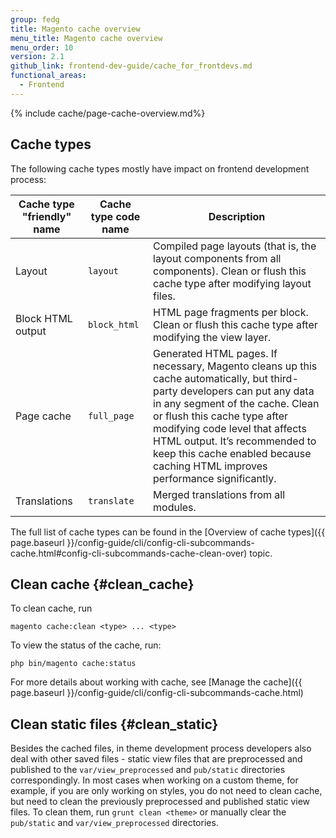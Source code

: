 ```yaml
---
group: fedg
title: Magento cache overview
menu_title: Magento cache overview
menu_order: 10
version: 2.1
github_link: frontend-dev-guide/cache_for_frontdevs.md
functional_areas:
  - Frontend
---
```


{% include cache/page-cache-overview.md%}

## Cache types
The following cache types mostly have impact on frontend development process:

| Cache type "friendly" name | Cache type code name | Description                                                                                                                                                                                                                                                                                                                                       |
|----------------------------|----------------------|---------------------------------------------------------------------------------------------------------------------------------------------------------------------------------------------------------------------------------------------------------------------------------------------------------------------------------------------------|
| Layout                     | `layout`             | Compiled page layouts (that is, the layout components from all components). Clean or flush this cache type after modifying layout files.                                                                                                                                                                                                          |
| Block HTML output          | `block_html`         | HTML page fragments per block. Clean or flush this cache type after modifying the view layer.                                                                                                                                                                                                                                                     |
| Page cache                 | `full_page`          | Generated HTML pages. If necessary, Magento cleans up this cache automatically, but third-party developers can put any data in any segment of the cache. Clean or flush this cache type after modifying code level that affects HTML output. It’s recommended to keep this cache enabled because caching HTML improves performance significantly. |
| Translations               | `translate`          | Merged translations from all modules.                                                                                                                                                                                                                                                                                                             |

<div class="bs-callout bs-callout-info" id="info" markdown ="1">
<span class="glyphicon-class">
The full list of cache types can be found in the [Overview of cache types]({{ page.baseurl }}/config-guide/cli/config-cli-subcommands-cache.html#config-cli-subcommands-cache-clean-over) topic.
</span>
</div>

## Clean cache {#clean_cache}

To clean cache, run

	magento cache:clean <type> ... <type>

To view the status of the cache, run:

	php bin/magento cache:status

For more details about working with cache, see [Manage the cache]({{ page.baseurl }}/config-guide/cli/config-cli-subcommands-cache.html)

## Clean static files {#clean_static}

Besides the cached files, in theme development process developers also deal with other saved files - static view files that are preprocessed and published to the `var/view_preprocessed` and `pub/static` directories correspondingly. In most cases when working on a custom theme, for example, if you are only working on styles, you do not need to clean cache, but need to clean the previously preprocessed and published static view files. To clean them, run  `grunt clean <theme>` or manually clear the `pub/static` and `var/view_preprocessed` directories.
